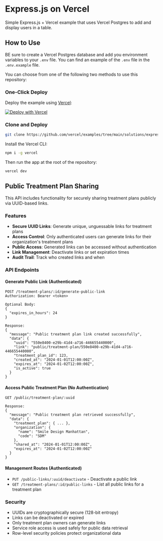 # Express.js on Vercel

Simple Express.js + Vercel example that uses Vercel Postgres to add and display users in a table.

## How to Use

BE sure to create a Vercel Postgres database and add you environment variables to your `.env` file. You can find an example of the `.env` file in the `.env.example` file.

You can choose from one of the following two methods to use this repository:

### One-Click Deploy

Deploy the example using [Vercel](https://vercel.com?utm_source=github&utm_medium=readme&utm_campaign=vercel-examples):

[![Deploy with Vercel](https://vercel.com/button)](https://vercel.com/new/git/external?repository-url=https://github.com/vercel/examples/tree/main/solutions/express&project-name=express&repository-name=express)

### Clone and Deploy

```bash
git clone https://github.com/vercel/examples/tree/main/solutions/express
```

Install the Vercel CLI:

```bash
npm i -g vercel
```

Then run the app at the root of the repository:

```bash
vercel dev
```

## Public Treatment Plan Sharing

This API includes functionality for securely sharing treatment plans publicly via UUID-based links.

### Features

- **Secure UUID Links**: Generate unique, unguessable links for treatment plans
- **Access Control**: Only authenticated users can generate links for their organization's treatment plans
- **Public Access**: Generated links can be accessed without authentication
- **Link Management**: Deactivate links or set expiration times
- **Audit Trail**: Track who created links and when

### API Endpoints

#### Generate Public Link (Authenticated)
```
POST /treatment-plans/:id/generate-public-link
Authorization: Bearer <token>

Optional Body:
{
  "expires_in_hours": 24
}

Response:
{
  "message": "Public treatment plan link created successfully",
  "data": {
    "uuid": "550e8400-e29b-41d4-a716-446655440000",
    "link": "public/treatment-plan/550e8400-e29b-41d4-a716-446655440000",
    "treatment_plan_id": 123,
    "created_at": "2024-01-01T12:00:00Z",
    "expires_at": "2024-01-02T12:00:00Z",
    "is_active": true
  }
}
```

#### Access Public Treatment Plan (No Authentication)
```
GET /public/treatment-plan/:uuid

Response:
{
  "message": "Public treatment plan retrieved successfully",
  "data": {
    "treatment_plan": { ... },
    "organization": {
      "name": "Smile Design Manhattan",
      "code": "SDM"
    },
    "shared_at": "2024-01-01T12:00:00Z",
    "expires_at": "2024-01-02T12:00:00Z"
  }
}
```

#### Management Routes (Authenticated)
- `PUT /public-links/:uuid/deactivate` - Deactivate a public link
- `GET /treatment-plans/:id/public-links` - List all public links for a treatment plan

### Security

- UUIDs are cryptographically secure (128-bit entropy)
- Links can be deactivated or expired
- Only treatment plan owners can generate links
- Service role access is used safely for public data retrieval
- Row-level security policies protect organizational data